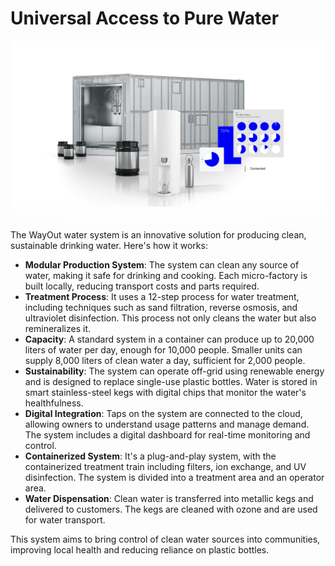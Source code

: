 # Universal Access to Pure Water

![alt_text](img/wayout.png)

The WayOut water system is an innovative solution for producing clean, sustainable drinking water. Here's how it works:

- **Modular Production System**: The system can clean any source of water, making it safe for drinking and cooking. Each micro-factory is built locally, reducing transport costs and parts required.
- **Treatment Process**: It uses a 12-step process for water treatment, including techniques such as sand filtration, reverse osmosis, and ultraviolet disinfection. This process not only cleans the water but also remineralizes it.
- **Capacity**: A standard system in a container can produce up to 20,000 liters of water per day, enough for 10,000 people. Smaller units can supply 8,000 liters of clean water a day, sufficient for 2,000 people.
- **Sustainability**: The system can operate off-grid using renewable energy and is designed to replace single-use plastic bottles. Water is stored in smart stainless-steel kegs with digital chips that monitor the water's healthfulness.
- **Digital Integration**: Taps on the system are connected to the cloud, allowing owners to understand usage patterns and manage demand. The system includes a digital dashboard for real-time monitoring and control.
- **Containerized System**: It's a plug-and-play system, with the containerized treatment train including filters, ion exchange, and UV disinfection. The system is divided into a treatment area and an operator area.
- **Water Dispensation**: Clean water is transferred into metallic kegs and delivered to customers. The kegs are cleaned with ozone and are used for water transport.

This system aims to bring control of clean water sources into communities, improving local health and reducing reliance on plastic bottles.
